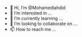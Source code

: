 - 👋 Hi, I’m @Mohamedlahdid
- 👀 I’m interested in ...
- 🌱 I’m currently learning ...
- 💞️ I’m looking to collaborate on ...
- 📫 How to reach me ...

<!---
Mohamedlahdid/Mohamedlahdid is a ✨ special ✨ repository because its `README.md` (this file) appears on your GitHub profile.
You can click the Preview link to take a look at your changes.
--->
